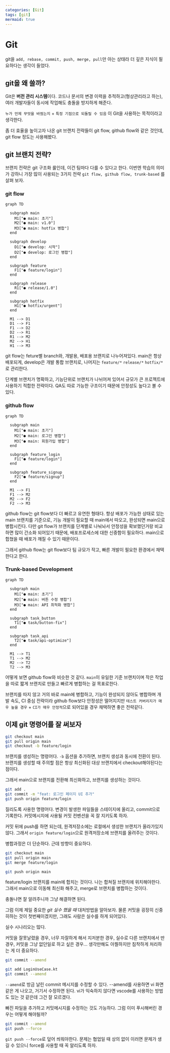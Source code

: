 ```yaml
---
categories: [Git]
tags: [git]
mermaid: true
---
```


# Git

git을 `add, rebase, commit, push, merge, pull`만 아는 상태라 더 깊은 지식이 필요하다는 생각이 들었다.

## git을 왜 쓸까?

Git은 **버전 관리 시스템**이다. 코드나 문서의 변경 이력을 추적하고(형상관리라고 하는), 여러 개발자들이 동시에 작업해도 충돌을 방지하게 해준다.

`누가 언제 무엇을 바꿨는지` + `특정 기점으로 되돌릴 수 있음` 이 Git을 사용하는 목적이라고 생각한다. 

좀 더 효율을 높이고자 나온 git 브랜치 전략들이 git flow, github flow와 같은 것인데, git flow 정도는 사용해봤다.

## git 브랜치 전략?

브랜치 전략은 git 구조화 룰인데, 이건 팀마다 다를 수 있다고 한다. 이번엔 학습의 의미가 강하니 가장 많이 사용되는 3가지 전략 `git flow, github flow, trunk-based` 를 살펴 보자.

### git flow

```mermaid
graph TD

  subgraph main
    M1["● main: 초기"]
    M2["● main: v1.0"]
    M3["● main: hotfix 병합"]
  end

  subgraph develop
    D1["● develop: 시작"]
    D2["● develop: 로그인 병합"]
  end

  subgraph feature
    F1["● feature/login"]
  end

  subgraph release
    R1["● release/1.0"]
  end

  subgraph hotfix
    H1["● hotfix/urgent"]
  end

  M1 --> D1
  D1 --> F1
  F1 --> D2
  D2 --> R1
  R1 --> M2
  M2 --> H1
  H1 --> M3
```

git flow는 feture별 branch와, 개발용, 배포용 브랜치로 나누어져있다. main은 항상 배포되게, develop은 개발 통합 브랜치로, 나머지는 `feature/*` `release/*` `hotfix/*` 로 관리한다.

단계별 브랜치가 명확하고, 기능단위로 브랜치가 나뉘어져 있어서 규모가 큰 프로젝트에 사용하기 적합한 전략이다. QA도 따로 가능한 구조이기 때문에 안정성도 높다고 볼 수 있다.


### github flow

```mermaid
graph TD

  subgraph main
    M1["● main: 초기"]
    M2["● main: 로그인 병합"]
    M3["● main: 회원가입 병합"]
  end

  subgraph feature_login
    F1["● feature/login"]
  end

  subgraph feature_signup
    F2["● feature/signup"]
  end

  M1 --> F1
  F1 --> M2
  M2 --> F2
  F2 --> M3
```

github flow는 git flow보다 더 빠르고 유연한 형태다. 항상 배포가 가능한 상태로 있는 main 브랜치를 기준으로, 기능 개발이 필요할 때 main에서 따오고, 완성되면 main으로 병합시킨다. 다만 git flow가 브랜치를 단계별로 나눠놔서 안정성을 확보했던거랑 비교하면 많이 간소화 되어있기 때문에, 배포프로세스에 대한 신중함이 필요하다. main으로 합쳤을 때 배포가 깨질 수 있기 때문이다.

그래서 github flow는 git flow보다 팀 규모가 작고, 빠른 개발이 필요한 환경에서 채택한다고 한다. 

### Trunk-based Development

```mermaid
graph TD

  subgraph main
    M1["● main: 초기"]
    M2["● main: 버튼 수정 병합"]
    M3["● main: API 최적화 병합"]
  end

  subgraph task_button
    T1["● task/button-fix"]
  end

  subgraph task_api
    T2["● task/api-optimize"]
  end

  M1 --> T1
  T1 --> M2
  M2 --> T2
  T2 --> M3
```

어떻게 보면 github flow와 비슷한 것 같다. `main`이 유일한 기준 브랜치이며 작은 작업을 따로 짧게 브랜치로 만들고 빠르게 병합하는 걸 목표로한다.

브랜치를 따지 않고 거의 바로 main에 병합하고, 기능이 완성되지 않아도 병합하며 개발 속도, CI 중심 전략이라 github flow보다 안정성은 떨어지지만 `테스트 커버리지가 매우 높을 경우` + `CI가 매우 안정적`으로 되어있을 경우 채택하면 좋은 전략같다.

## 이제 git 명령어를 잘 써보자

```bash
git checkout main
git pull origin main
git checkout -b feature/login
```
브랜치를 생성하는 명령어다. `-b` 옵션을 추가하면, 브랜치 생성과 동시에 전환이 된다. 브랜치를 생성할 때 주의할 점은 항상 최신화된 대상 브랜치에서 checkout해야된다는 점이다.

그래서 main으로 브랜치를 전환해 최신화하고, 브랜치를 생성하는 것이다. 

```bash
git add .
git commit -m "feat: 로그인 페이지 UI 추가"
git push origin feature/login
```
질리도록 사용한 명령어다. 변경이 발생한 파일들을 스테이지에 올리고, commit으로 기록한다. 커밋메시지에 사용될 커밋 컨벤션을 꼭 잘 지키도록 하자.

커밋 뒤에 push를 하면 되는데, 원격저장소에는 로컬에서 생성한 브랜치가 올라가있지 않다. 그래서 `origin feature/login`으로 원격저장소에 브랜치를 올려주는 것이다.

병합과정은 더 단순하다. 근데 방향이 중요하다.

```bash
git checkout main
git pull origin main
git merge feature/login

git push origin main
```
feature/login 브랜치를 main에 합치는 것이다. 나는 합쳐질 브랜치에 위치해야한다. 그래서 main으로 이동해 최신화 해주고, merge로 브랜치를 병합하는 것이다.

충돌나면 잘 알려주니까 그냥 해결하면 된다.

그럼 이제 제일 중요한 *git 실수 했을 때* 대처방법을 알아보자. 물론 커밋을 굉장히 신중히하는 것이 첫번째이겠지만, 그래도 사람은 실수를 하게 되어있다.

실수 시나리오는 많다. 

커밋을 잘못날렸을 경우, 너무 자잘하게 해서 지저분한 경우, 실수로 다른 브랜치에서 딴 경우, 커밋을 그냥 없던일로 하고 싶은 경우... 생각만해도 아찔하지만 침착하게 처리하는 게 더 중요하다.

```bash
git commit --amend

git add LoginUseCase.kt
git commit --amend
```
`--amend`로 방금 날린 commit 메시지를 수정할 수 있다. --amend를 사용하면 vi 화면 같은 게 나오고, 거기서 수정하면 된다. vi가 익숙하지 않다면 vscode를 사용하는 방법도 있는 것 같은데 그건 잘 모르겠다.

빠진 파일을 추가하고 커밋메시지를 수정하는 것도 가능하다. 그럼 이미 푸시해버린 경우는 어떻게 해야될까?

```bash
git commit --amend 
git push --force
```
`git push --force`로 덮어 씌워야한다. 문제는 협업일 때 상의 없이 이러면 문제가 생길 수 있으니 force를 사용할 때 꼭 알리도록 하자.
